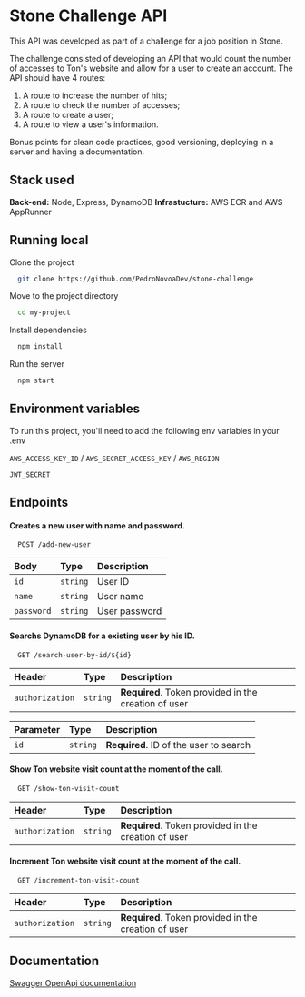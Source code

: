 # Stone Challenge API

This API was developed as part of a challenge for a job position in Stone.

The challenge consisted of developing an API that would count the number of accesses to Ton's website and allow for a user to create an account. The API should have 4 routes:

1. A route to increase the number of hits;
2. A route to check the number of accesses;
3. A route to create a user;
4. A route to view a user's information.

Bonus points for clean code practices, good versioning,  deploying in a server and having a documentation.

## Stack used

**Back-end:** Node, Express, DynamoDB
**Infrastucture:** AWS ECR and AWS AppRunner


## Running local

Clone the project

```bash
  git clone https://github.com/PedroNovoaDev/stone-challenge
```

Move to the project directory

```bash
  cd my-project
```

Install dependencies

```bash
  npm install
```

Run the server

```bash
  npm start
```


## Environment variables

To run this project, you'll need to add the following env variables in your .env

`AWS_ACCESS_KEY_ID` / `AWS_SECRET_ACCESS_KEY` / `AWS_REGION`

`JWT_SECRET`
## Endpoints

#### Creates a new user with name and password.
```http
  POST /add-new-user
```

| Body   | Type       | Description                           |
| :---------- | :--------- | :---------------------------------- |
| `id` | `string` | User ID |
| `name` | `string` | User name |
| `password` | `string` | User password |



#### Searchs DynamoDB for a existing user by his ID.
```http
  GET /search-user-by-id/${id}
```

| Header   | Type       | Description                                   |
| :---------- | :--------- | :------------------------------------------ |
| `authorization`      | `string` | **Required**. Token provided in the creation of user |

| Parameter   | Type       | Description                                   |
| :---------- | :--------- | :------------------------------------------ |
| `id`      | `string` | **Required**. ID of the user to search |



#### Show Ton website visit count at the moment of the call.
```http
  GET /show-ton-visit-count
```

| Header   | Type       | Description                                   |
| :---------- | :--------- | :------------------------------------------ |
| `authorization`      | `string` | **Required**. Token provided in the creation of user |



#### Increment Ton website visit count at the moment of the call.
```http
  GET /increment-ton-visit-count
```

| Header   | Type       | Description                                   |
| :---------- | :--------- | :------------------------------------------ |
| `authorization`      | `string` | **Required**. Token provided in the creation of user |

## Documentation

[Swagger OpenApi documentation](https://app.swaggerhub.com/apis-docs/PedroNovoaDev/stone-challenge-api/1.0.0)